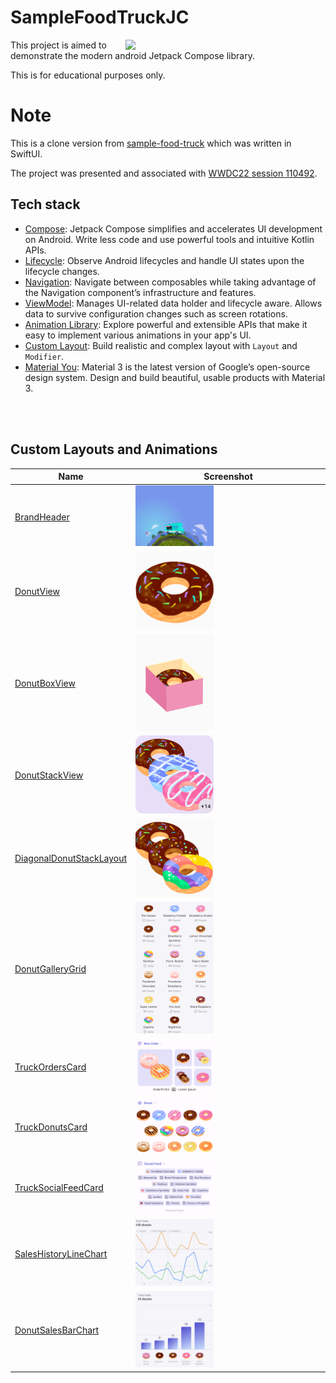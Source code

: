 # SampleFoodTruckJC

<img src="/previews/food-truck.gif" align="right" width="320"/>

This project is aimed to demonstrate the modern android Jetpack Compose library.

This is for educational purposes only.

# Note

This is a clone version from [sample-food-truck](https://github.com/apple/sample-food-truck) which was written in SwiftUI.

The project was presented and associated with [WWDC22 session 110492](https://developer.apple.com/videos/wwdc2022).

## Tech stack



- [Compose](https://developer.android.com/jetpack/compose): Jetpack Compose simplifies and accelerates UI development on Android. Write less code and use powerful tools and intuitive Kotlin APIs.
- [Lifecycle](https://developer.android.com/jetpack/compose/lifecycle): Observe Android lifecycles and handle UI states upon the lifecycle changes.
- [Navigation](https://developer.android.com/jetpack/compose/navigation): Navigate between composables while taking advantage of the Navigation component’s infrastructure and features.
- [ViewModel](https://developer.android.com/topic/libraries/architecture/viewmodel): Manages UI-related data holder and lifecycle aware. Allows data to survive configuration changes such as screen rotations.
- [Animation Library](https://developer.android.com/jetpack/compose/animation/introduction): Explore  powerful and extensible APIs that make it easy to implement various animations in your app's UI.
- [Custom Layout](https://developer.android.com/jetpack/compose/layouts/custom): Build realistic and complex layout with `Layout` and `Modifier`.
- [Material You](https://m3.material.io/): Material 3 is the latest version of Google’s open-source design system. Design and build beautiful, usable products with Material 3.

<br/>
<br/>

## Custom Layouts and Animations

| Name                                                                                                                                                                                | Screenshot                                                        |
|-------------------------------------------------------------------------------------------------------------------------------------------------------------------------------------|-------------------------------------------------------------------|
| [BrandHeader](https://github.com/phatnhse/SampleFoodTruckJC/blob/main/app/src/main/java/com/phatnhse/sample_food_truck_jc/foodtruck/brand/BrandHeader.kt)                           | <img src="/previews/brand-header.png" width="42%">                |
| [DonutView](https://github.com/phatnhse/SampleFoodTruckJC/blob/main/app/src/main/java/com/phatnhse/sample_food_truck_jc/foodtruck/donut/DonutView.kt)                               | <img src="/previews/donut-view.png" width="42%">                  |
| [DonutBoxView](https://github.com/phatnhse/SampleFoodTruckJC/blob/main/app/src/main/java/com/phatnhse/sample_food_truck_jc/foodtruck/donut/DonutBoxView.kt)                         | <img src="/previews/donut-box-view.png" width="42%">              |
| [DonutStackView](https://github.com/phatnhse/SampleFoodTruckJC/blob/main/app/src/main/java/com/phatnhse/sample_food_truck_jc/foodtruck/donut/DonutStackView.kt)                     | <img src="/previews/donut-stack-view.png" width="42%">            |
| [DiagonalDonutStackLayout](https://github.com/phatnhse/SampleFoodTruckJC/blob/main/app/src/main/java/com/phatnhse/sample_food_truck_jc/foodtruck/donut/DiagonalDonutStackLayout.kt) | <img src="/previews/diagonal-donut-stack-layout.png" width="42%"> |
| [DonutGalleryGrid](https://github.com/phatnhse/SampleFoodTruckJC/blob/main/app/src/main/java/com/phatnhse/sample_food_truck_jc/donut/DonutGalleryGrid.kt)                           | <img src="/previews/donut-gallery.png" width="42%">               |
| [TruckOrdersCard](https://github.com/phatnhse/SampleFoodTruckJC/blob/main/app/src/main/java/com/phatnhse/sample_food_truck_jc/truck/cards/TruckOrdersCard.kt)                       | <img src="/previews/truck-orders-card.png" width="42%">           |
| [TruckDonutsCard](https://github.com/phatnhse/SampleFoodTruckJC/blob/main/app/src/main/java/com/phatnhse/sample_food_truck_jc/truck/cards/TruckDonutsCard.kt)                       | <img src="/previews/truck-donuts-card.png" width="42%">           |
| [TruckSocialFeedCard](https://github.com/phatnhse/SampleFoodTruckJC/blob/main/app/src/main/java/com/phatnhse/sample_food_truck_jc/truck/cards/TruckSocialFeedCard.kt)               | <img src="/previews/social-feed.png" width="42%">                 |
| [SalesHistoryLineChart](https://github.com/phatnhse/SampleFoodTruckJC/blob/main/app/src/main/java/com/phatnhse/sample_food_truck_jc/truck/SalesHistoryLineChart.kt)                 | <img src="/previews/line-chart.png" width="42%">                  |
| [DonutSalesBarChart](https://github.com/phatnhse/SampleFoodTruckJC/blob/main/app/src/main/java/com/phatnhse/sample_food_truck_jc/donut/DonutSalesBarChart.kt)                       | <img src="/previews/sales-bar-chart.png" width="42%">             |
